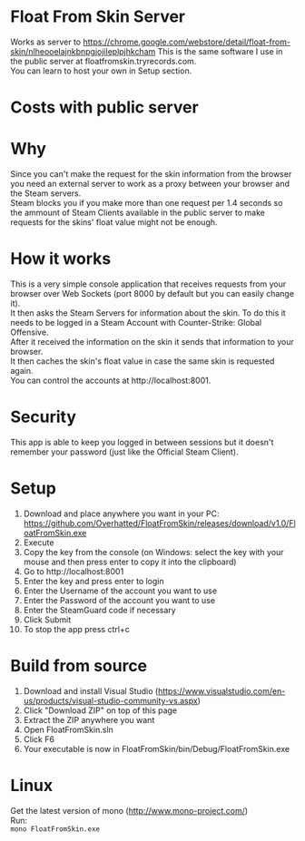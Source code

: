 # Float From Skin Server
Works as server to https://chrome.google.com/webstore/detail/float-from-skin/nlheooelajnkbnpgjojileplpjhkcham
This is the same software I use in the public server at floatfromskin.tryrecords.com.  
You can learn to host your own in Setup section.

# Costs with public server


# Why
Since you can't make the request for the skin information from the browser you need an external server to work as a proxy between your browser and the Steam servers.  
Steam blocks you if you make more than one request per 1.4 seconds so the ammount of Steam Clients available in the public server to make requests for the skins' float value might not be enough.

# How it works
This is a very simple console application that receives requests from your browser over Web Sockets (port 8000 by default but you can easily change it).  
It then asks the Steam Servers for information about the skin. To do this it needs to be logged in a Steam Account with Counter-Strike: Global Offensive.  
After it received the information on the skin it sends that information to your browser.  
It then caches the skin's float value in case the same skin is requested again.  
You can control the accounts at http://localhost:8001.

# Security
This app is able to keep you logged in between sessions but it doesn't remember your password (just like the Official Steam Client).

# Setup
1. Download and place anywhere you want in your PC: https://github.com/Overhatted/FloatFromSkin/releases/download/v1.0/FloatFromSkin.exe
2. Execute
3. Copy the key from the console (on Windows: select the key with your mouse and then press enter to copy it into the clipboard)
4. Go to http://localhost:8001
5. Enter the key and press enter to login
6. Enter the Username of the account you want to use
7. Enter the Password of the account you want to use
8. Enter the SteamGuard code if necessary
9. Click Submit
10. To stop the app press ctrl+c

# Build from source
1. Download and install Visual Studio (https://www.visualstudio.com/en-us/products/visual-studio-community-vs.aspx)
2. Click "Download ZIP" on top of this page
3. Extract the ZIP anywhere you want
4. Open FloatFromSkin.sln
5. Click F6
6. Your executable is now in FloatFromSkin/bin/Debug/FloatFromSkin.exe

# Linux
Get the latest version of mono (http://www.mono-project.com/)  
Run:  
`mono FloatFromSkin.exe`
